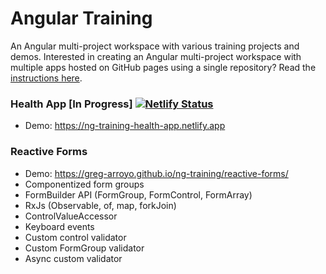 # Angular Training

An Angular multi-project workspace with various training projects and demos. Interested in creating an Angular multi-project workspace with multiple apps hosted on GitHub pages using a single repository? Read the [instructions here](https://github.com/greg-arroyo/ng-training/blob/master/INSTRUCTIONS.md).

### Health App [In Progress] [![Netlify Status](https://api.netlify.com/api/v1/badges/dad62b3a-7904-488f-bdbb-36fdc5b62e4f/deploy-status)](https://app.netlify.com/sites/ng-training-health-app/deploys)
- Demo: <a href="https://ng-training-health-app.netlify.app">https://ng-training-health-app.netlify.app</a>

### Reactive Forms

- Demo: <a href="https://greg-arroyo.github.io/ng-training/reactive-forms/">https://greg-arroyo.github.io/ng-training/reactive-forms/</a>
- Componentized form groups
- FormBuilder API (FormGroup, FormControl, FormArray)
- RxJs (Observable, of, map, forkJoin)
- ControlValueAccessor
- Keyboard events
- Custom control validator
- Custom FormGroup validator
- Async custom validator
